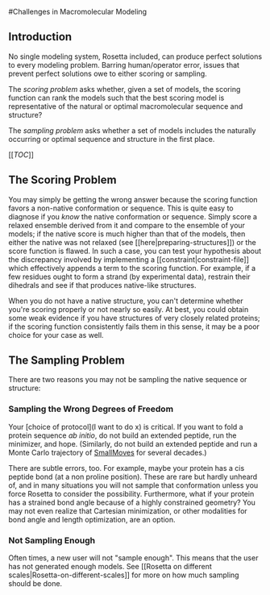 #Challenges in Macromolecular Modeling

## Introduction
No single modeling system, Rosetta included, can produce perfect solutions to every modeling problem.
Barring human/operator error, issues that prevent perfect solutions owe to either scoring or sampling.

The *scoring problem* asks whether, given a set of models, the scoring function can rank the models such that the best scoring model is representative of the natural or optimal macromolecular sequence and structure?

The *sampling problem* asks whether a set of models includes the naturally occurring or optimal sequence and structure in the first place.

[[_TOC_]]

## The Scoring Problem
You may simply be getting the wrong answer because the scoring function favors a non-native conformation or sequence.
This is quite easy to diagnose if you _know_ the native conformation or sequence.
Simply score a relaxed ensemble derived from it and compare to the ensemble of your models; if the native score is much higher than that of the models, then either the native was not relaxed (see [[here|preparing-structures]]) or the score function is flawed.
In such a case, you can test your hypothesis about the discrepancy involved by implementing a [[constraint|constraint-file]] which effectively appends a term to the scoring function.
For example, if a few residues ought to form a strand (by experimental data), restrain their dihedrals and see if that produces native-like structures.

When you do not have a native structure, you can't determine whether you're scoring properly or not nearly so easily. At best, you could obtain some weak evidence if you have structures of very closely related proteins; if the scoring function consistently fails them in this sense, it may be a poor choice for your case as well.

## The Sampling Problem
There are two reasons you may not be sampling the native sequence or structure: 
### Sampling the Wrong Degrees of Freedom
Your [choice of protocol](I want to do x) is critical. If you want to fold a protein sequence _ab initio_, do not build an extended peptide, run the minimizer, and hope.
(Similarly, do not build an extended peptide and run a Monte Carlo trajectory of [SmallMoves](SmallMover) for several decades.) 

There are subtle errors, too.
For example, maybe your protein has a cis peptide bond (at a non proline position).
These are rare but hardly unheard of, and in many situations you will not sample that conformation unless you force Rosetta to consider the possibility.
Furthermore, what if your protein has a strained bond angle because of a highly constrained geometry? You may not even realize that Cartesian minimization, or other modalities for bond angle and length optimization, are an option.

### Not Sampling Enough
Often times, a new user will not "sample enough". 
This means that the user has not generated enough models.
See [[Rosetta on different scales|Rosetta-on-different-scales]] for more on how much sampling should be done.
